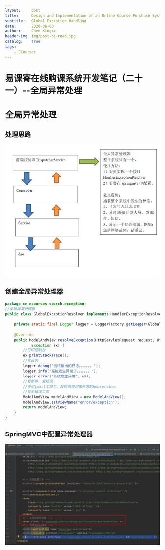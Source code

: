 ```yaml
---
layout:     post
title:      Design and Implementation of an Online Course Purchase System(21)
subtitle:   Global Exception Handling
date:       2020-06-03
author:     Chen Xingxu
header-img: img/post-bg-road.jpg
catalog:    true
tags:
    - ECourses
---
```


# 易课寄在线购课系统开发笔记（二十一）--全局异常处理

# 全局异常处理

## 处理思路

![](/img-post/2020-06-03-ecourses-common/08-03.jpg)

## 创建全局异常处理器

```java
package cn.ecourses.search.exception;
//全局异常处理器
public class GlobalExceptionResolver implements HandlerExceptionResolver {
	
	private static final Logger logger = LoggerFactory.getLogger(GlobalExceptionResolver.class); 

	@Override
	public ModelAndView resolveException(HttpServletRequest request, HttpServletResponse response, Object handler,
			Exception ex) {
		//打印控制台
		ex.printStackTrace();
		//写日志
		logger.debug("测试输出的日志。。。。。。。");
		logger.info("系统发生异常了。。。。。。。");
		logger.error("系统发生异常", ex);
		//发邮件、发短信
		//使用jmail工具包。发短信使用第三方的Webservice。
		//显示错误页面
		ModelAndView modelAndView = new ModelAndView();
		modelAndView.setViewName("error/exception");
		return modelAndView;
	}
}
```

## SpringMVC中配置异常处理器

![](/img-post/2020-06-03-ecourses-common/08-04.jpg)